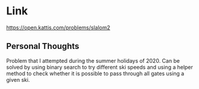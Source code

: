 # Link

https://open.kattis.com/problems/slalom2

## Personal Thoughts

Problem that I attempted during the summer holidays of 2020. Can be solved by using binary search to try different ski speeds and using a helper method to check whether it is possible to pass through all gates using a given ski.


